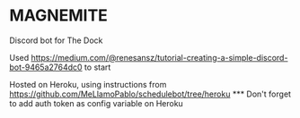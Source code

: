 # MAGNEMITE
Discord bot for The Dock

Used https://medium.com/@renesansz/tutorial-creating-a-simple-discord-bot-9465a2764dc0 to start

Hosted on Heroku, using instructions from https://github.com/MeLlamoPablo/schedulebot/tree/heroku
*** Don't forget to add auth token as config variable on Heroku
